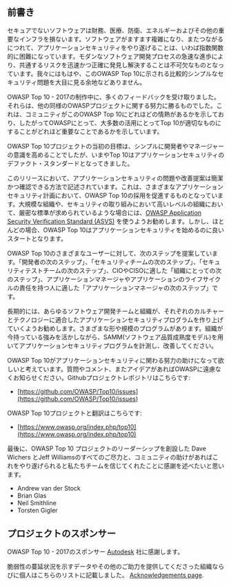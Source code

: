 ## 前書き

セキュアでないソフトウェアは財務、医療、防衛、エネルギーおよびその他の重要なインフラを損ないます。ソフトウェアがますます複雑になり、またつながるにつれて、アプリケーションセキュリティをやり遂げることは、いわば指数関数的に困難になっています。モダンなソフトウェア開発プロセスの急速な進歩により、共通するリスクを迅速かつ正確に発見し解決することは不可欠なものとなっています。我々にはもはや、このOWASP Top 10に示される比較的シンプルなセキュリティ問題を大目に見る余地などありません。

OWASP Top 10 - 2017の制作中に、多くのフィードバックを受け取りました。それらは、他の同様のOWASPプロジェクトに関する努力に勝るものでした。これは、コミュニティがこのOWASP Top 10にどれほどの情熱があるかを示しており、したがってOWASPにとって、大多数の活用にとってTop 10が適切なものにすることがどれほど重要なことであるかを示しています。

OWASP Top 10プロジェクトの当初の目標は、シンプルに開発者やマネージャーの意識を高めることでしたが、いまやTop 10はアプリケーションセキュリティのデファクト・スタンダードとなってきました。

このリリースにおいて、アプリケーションセキュリティの問題や改善提案は簡潔かつ確認できる方法で記述されています。これは、さまざまなアプリケーションセキュリティ計画において、OWASP Top 10の採用を促進するものとなっています。大規模な組織や、セキュリティの取り組みにおいて高いレベルの組織において、厳密な標準が求められているような場合には、[OWASP Application Security Verification Standard (ASVS)](https://www.owasp.org/index.php/ASVS) を使うようお勧めします。しかし、ほとんどの場合、OWASP Top 10はアプリケーションセキュリティを始めるのに良いスタートとなります。

OWASP Top 10のさまざまなユーザーに対して、次のステップを提案しています。「開発者の次のステップ」、「セキュリティチームの次のステップ」、「セキュリティテストチームの次のステップ」、CIOやCISOに適した「組織にとっての次のステップ」、アプリケーションマネージャやアプリケーションのライフサイクルの責任を持つ人に適した「アプリケーションマネージャの次のステップ」です。

長期的には、あらゆるソフトウェア開発チームと組織が、それぞれのカルチャーとテクノロジーに適合したアプリケーションセキュリティプログラムを作り上げていくようお勧めします。さまざまな形や規模のプログラムがあります。組織が今持っている強みを活かしながら、SAMM(ソフトウェア品質成熟度モデル)を用いてアプリケーションセキュリティプログラムを計測し、改善してください。

OWASP Top 10がアプリケーションセキュリティに関わる努力の助けになって欲しいと考えています。質問やコメント、またアイデアがあればOWASPに遠慮なくお知らせください。Githubプロジェクトレポジトリはこちらです: 

* [https://github.com/OWASP/Top10/issues](https://github.com/OWASP/Top10/issues)

OWASP Top 10プロジェクトと翻訳はこちらです:

* [https://www.owasp.org/index.php/top10](https://www.owasp.org/index.php/top10)

最後に、OWASP Top 10 プロジェクトのリーダーシップを創設した Dave Wichers とJeff Williamsのすべてのご尽力と、コミュニティの助けがあればこれをやり遂げられると私たちチームを信じてくれたことに感謝を述べたいと思います。

* Andrew van der Stock
* Brian Glas
* Neil Smithline
* Torsten Gigler

## プロジェクトのスポンサー
OWASP Top 10 - 2017のスポンサー [Autodesk](https://www.autodesk.com) 社に感謝します。

脆弱性の蔓延状況を示すデータやその他のご助力を提供してくださった組織ならびに個人はこちらのリストに記載しました。 [Acknowledgements page](0xd1-data-contributors.md).
